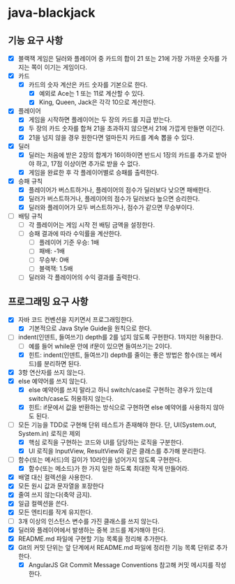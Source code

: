 # java-blackjack

## 기능 요구 사항

- [x] 블랙잭 게임은 딜러와 플레이어 중 카드의 합이 21 또는 21에 가장 가까운 숫자를 가지는 쪽이 이기는 게임이다.
- [x] 카드
    - [x] 카드의 숫자 계산은 카드 숫자를 기본으로 한다.
        - [x] 예외로 Ace는 1 또는 11로 계산할 수 있다.
        - [x] King, Queen, Jack은 각각 10으로 계산한다.
- [x] 플레이어
    - [x] 게임을 시작하면 플레이어는 두 장의 카드를 지급 받는다.
    - [x] 두 장의 카드 숫자를 합쳐 21을 초과하지 않으면서 21에 가깝게 만들면 이긴다.
    - [x] 21을 넘지 않을 경우 원한다면 얼마든지 카드를 계속 뽑을 수 있다.
- [x] 딜러
    - [x] 딜러는 처음에 받은 2장의 합계가 16이하이면 반드시 1장의 카드를 추가로 받아야 하고, 17점 이상이면 추가로 받을 수 없다.
    - [x] 게임을 완료한 후 각 플레이어별로 승패를 출력한다.
- [x] 승패 규칙
  - [x] 플레이어가 버스트하거나, 플레이어의 점수가 딜러보다 낮으면 패배한다.
  - [x] 딜러가 버스트하거나, 플레이어의 점수가 딜러보다 높으면 승리한다.
  - [x] 딜러와 플레이어가 모두 버스트하거나, 점수가 같으면 무승부이다.
- [ ] 배팅 규칙
  - [ ] 각 플레이어는 게임 시작 전 배팅 금액을 설정한다.
  - [ ] 승패 결과에 따라 수익률을 계산한다.
    - [ ] 플레이어 기준 우승: 1배
    - [ ] 패배: -1배
    - [ ] 무승부: 0배
    - [ ] 블랙잭: 1.5배
  - [ ] 딜러와 각 플레이어의 수익 결과를 출력한다.

## 프로그래밍 요구 사항
- [x] 자바 코드 컨벤션을 지키면서 프로그래밍한다.
  - [x] 기본적으로 Java Style Guide을 원칙으로 한다.
- [ ] indent(인덴트, 들여쓰기) depth를 2를 넘지 않도록 구현한다. 1까지만 허용한다.
  - [ ] 예를 들어 while문 안에 if문이 있으면 들여쓰기는 2이다.
  - [x] 힌트: indent(인덴트, 들여쓰기) depth를 줄이는 좋은 방법은 함수(또는 메서드)를 분리하면 된다.
- [x] 3항 연산자를 쓰지 않는다.
- [x] else 예약어를 쓰지 않는다.
  - [x] else 예약어를 쓰지 말라고 하니 switch/case로 구현하는 경우가 있는데 switch/case도 허용하지 않는다.
  - [x] 힌트: if문에서 값을 반환하는 방식으로 구현하면 else 예약어를 사용하지 않아도 된다.
- [ ] 모든 기능을 TDD로 구현해 단위 테스트가 존재해야 한다. 단, UI(System.out, System.in) 로직은 제외
  - [x] 핵심 로직을 구현하는 코드와 UI를 담당하는 로직을 구분한다.
  - [x] UI 로직을 InputView, ResultView와 같은 클래스를 추가해 분리한다.
- [ ] 함수(또는 메서드)의 길이가 10라인을 넘어가지 않도록 구현한다.
  - [x] 함수(또는 메소드)가 한 가지 일만 하도록 최대한 작게 만들어라.
- [x] 배열 대신 컬렉션을 사용한다.
- [x] 모든 원시 값과 문자열을 포장한다
- [x] 줄여 쓰지 않는다(축약 금지).
- [x] 일급 컬렉션을 쓴다.
- [x] 모든 엔티티를 작게 유지한다.
- [ ] 3개 이상의 인스턴스 변수를 가진 클래스를 쓰지 않는다.
- [x] 딜러와 플레이어에서 발생하는 중복 코드를 제거해야 한다.
- [x] README.md 파일에 구현할 기능 목록을 정리해 추가한다.
- [x] Git의 커밋 단위는 앞 단계에서 README.md 파일에 정리한 기능 목록 단위로 추가한다.
  - [x] AngularJS Git Commit Message Conventions 참고해 커밋 메시지를 작성한다.

